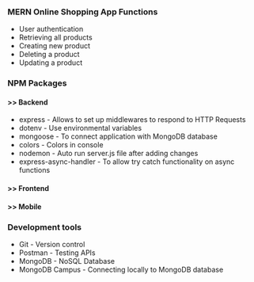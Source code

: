 ### **MERN Online Shopping App Functions**
* User authentication
* Retrieving all products
* Creating new product
* Deleting a product
* Updating a product

### **NPM Packages**

#### >> **Backend**
* express					- Allows to set up middlewares to respond to HTTP Requests
* dotenv 					- Use environmental variables
* mongoose					- To connect application with MongoDB database
* colors 					- Colors in console
* nodemon					- Auto run server.js file after adding changes
* express-async-handler		- To allow try catch functionality on async functions

#### >> **Frontend**

#### >> **Mobile**

### **Development tools**
* Git                       - Version control
* Postman                   - Testing APIs
* MongoDB                   - NoSQL Database
* MongoDB Campus            - Connecting locally to MongoDB database